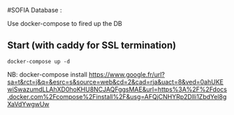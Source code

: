 #SOFIA Database :

Use docker-compose to fired up the DB

## Start (with caddy for SSL termination)

```
docker-compose up -d
```

NB: docker-compose install  https://www.google.fr/url?sa=t&rct=j&q=&esrc=s&source=web&cd=2&cad=rja&uact=8&ved=0ahUKEwiSwazumdLLAhXD0hoKHU8NCJAQFggsMAE&url=https%3A%2F%2Fdocs.docker.com%2Fcompose%2Finstall%2F&usg=AFQjCNHYRp2Dlli1ZbdYel8gXaVdYwgwUw
